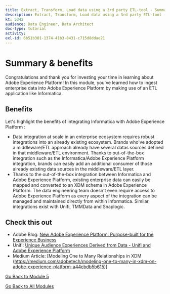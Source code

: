 ```yaml
---
title: Extract, Transform, Load data using a 3rd party ETL-tool - Summary
description: Extract, Transform, Load data using a 3rd party ETL-tool - Summary
kt: 5342
audience: Data Engineer, Data Architect
doc-type: tutorial
activity:
exl-id: 6b51b301-1374-41b3-8431-c715d8ddae21
---
```

# Summary & benefits

Congratulations and thank you for investing your time in learning about Adobe Experience Platform!
In this module, you've learned how to ingest enterprise data into Adobe Experience Platform by making use of an ETL application like Informatica.

## Benefits

Let's highlight the benefits of integrating Informatica with Adobe Experience Platform :

- Data integration at scale in an enterprise ecosystem requires robust integrations into an already existing ecosystem. Brands who've adopted a middleware/ETL approach already have several datas sources defined in that middleware/ETL environment. Thanks to out-of-the-box integration such as the Informatica/Adobe Experience Platform integration, brands can easily add an additional consumer of those already existing data sources in the middleware/ETL layer.
- Thanks to the out-of-the-box integration between Informatica and Adobe Experience Platform, existing enterprise data can easily be mapped and converted to an XDM schema in Adobe Experience Platform. The data engineering team doesn't even require access to Adobe Experience Platform as every aspect of the integration can be managed and maintained directly from within Informatica. Similar integrations exist with Unifi, TMMData and Snaplogic.

## Check this out


- Adobe Blog: [New Adobe Experience Platform: Purpose-built for the Experience Business](https://theblog.adobe.com/new-adobe-cloud-platform-way-manage-experience-data-scale/)
- Unifi: [Unique Audience Experiences Derived from Data - Unifi and Adobe Experience Platform](https://unifisoftware.com/solutions/adobe-experience-platform/)
- Medium Article: [Modeling One to Many Relationships in XDM (https://medium.com/adobetech/modeling-one-to-many-in-xdm-on-adobe-experience-platform-a44cbdb5b615)]

[Go Back to Module 5](./data-ingestion-informatica-etl.md)

[Go Back to All Modules](../../overview.md)
